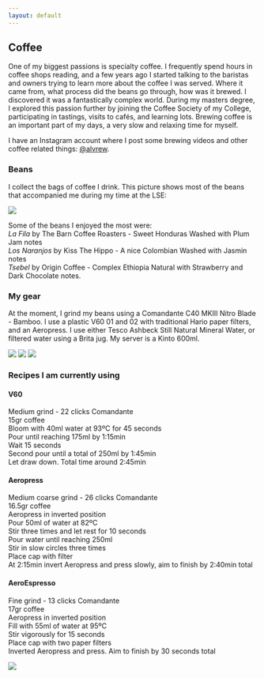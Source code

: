 ```yaml
---
layout: default
---
```


## Coffee

One of my biggest passions is specialty coffee. I frequently spend hours in coffee shops reading, and a few years ago I started talking to the baristas and owners trying to learn more about the coffee I was served. Where it came from, what process did the beans go through, how was it brewed. I discovered it was a fantastically complex world. During my masters degree, I explored this passion further by joining the Coffee Society of my College, participating in tastings, visits to cafés, and learning lots. Brewing coffee is an important part of my days, a very slow and relaxing time for myself. 

I have an Instagram account where I post some brewing videos and other coffee related things: [@alvrew](https://www.instagram.com/alvrew/).

### Beans

I collect the bags of coffee I drink. This picture shows most of the beans that accompanied me during my time at the LSE:

<img src="https://user-images.githubusercontent.com/29491896/84326959-ffd69e00-ab75-11ea-96ca-48a7474a37d7.JPG">

Some of the beans I enjoyed the most were:  
_La Fila_ by The Barn Coffee Roasters - Sweet Honduras Washed with Plum Jam notes  
_Los Naranjos_ by Kiss The Hippo - A nice Colombian Washed with Jasmin notes  
_Tsebel_ by Origin Coffee - Complex Ethiopia Natural with Strawberry and Dark Chocolate notes.

### My gear

At the moment, I grind my beans using a Comandante C40 MKIII Nitro Blade - Bamboo. I use a plastic V60 01 and 02 with traditional Hario paper filters, and an Aeropress. I use either Tesco Ashbeck Still Natural Mineral Water, or filtered water using a Brita jug. My server is a Kinto 600ml.

<img src="https://user-images.githubusercontent.com/29491896/84328473-f2bbae00-ab79-11ea-984b-7609f03980e7.jpg">
<img src="https://user-images.githubusercontent.com/29491896/84326718-88a10a00-ab75-11ea-8edd-6085b66a3c7e.jpg">
<img src="https://user-images.githubusercontent.com/29491896/84327025-3a403b00-ab76-11ea-9bc8-62cbf20a98f3.jpg">

### Recipes I am currently using

#### V60

Medium grind - 22 clicks Comandante  
15gr coffee  
Bloom with 40ml water at 93ºC for 45 seconds  
Pour until reaching 175ml by 1:15min  
Wait 15 seconds  
Second pour until a total of 250ml by 1:45min  
Let draw down. Total time around 2:45min

#### Aeropress

Medium coarse grind - 26 clicks Comandante  
16.5gr coffee  
Aeropress in inverted position  
Pour 50ml of water at 82ºC  
Stir three times and let rest for 10 seconds  
Pour water until reaching 250ml  
Stir in slow circles three times  
Place cap with filter  
At 2:15min invert Aeropress and press slowly, aim to finish by 2:40min total  

#### AeroEspresso

Fine grind - 13 clicks Comandante  
17gr coffee  
Aeropress in inverted position  
Fill with 55ml of water at 95ºC  
Stir vigorously for 15 seconds  
Place cap with two paper filters  
Inverted Aeropress and press. Aim to finish by 30 seconds total 

<img src="https://user-images.githubusercontent.com/29491896/84327022-39a7a480-ab76-11ea-8f87-d21ba5ba88ee.jpg">
